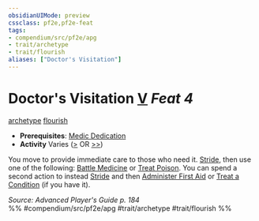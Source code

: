 ```yaml
---
obsidianUIMode: preview
cssclass: pf2e,pf2e-feat
tags:
- compendium/src/pf2e/apg
- trait/archetype
- trait/flourish
aliases: ["Doctor's Visitation"]
---
```

# Doctor's Visitation  [V](/rules/core-rulebook/chapter-9-playing-the-game.md#Actions "Varies") *Feat 4*  
[archetype](/rules/traits/archetype.md)  [flourish](/rules/traits/flourish.md)  

- **Prerequisites**: [Medic Dedication](/compendium/feats/medic-dedication-apg.md)
- **Activity** Varies ([>](/rules/core-rulebook/chapter-9-playing-the-game.md#Actions "Single Action") OR [>>](/rules/core-rulebook/chapter-9-playing-the-game.md#Actions "Two-Action"))

You move to provide immediate care to those who need it. [Stride](/rules/actions/stride.md), then use one of the following: [Battle Medicine](/compendium/feats/battle-medicine.md) or [Treat Poison](/rules/actions/treat-poison.md). You can spend a second action to instead [Stride](/rules/actions/stride.md) and then [Administer First Aid](/rules/actions/administer-first-aid.md) or [Treat a Condition](/compendium/feats/treat-condition-apg.md) (if you have it).

*Source: Advanced Player's Guide p. 184*  
%% #compendium/src/pf2e/apg #trait/archetype #trait/flourish %%